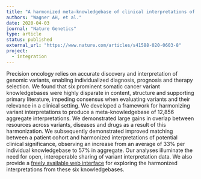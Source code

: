 ```yaml
---
title: "A harmonized meta-knowledgebase of clinical interpretations of somatic genomic variants in cancer"
authors: "Wagner AH, et al."
date: 2020-04-03
journal: "Nature Genetics"
type: article
status: published
external_url: "https://www.nature.com/articles/s41588-020-0603-8"
project:
  - integration
---
```


Precision oncology relies on accurate discovery and interpretation of genomic variants, enabling individualized diagnosis, prognosis and therapy selection. We found that six prominent somatic cancer variant knowledgebases were highly disparate in content, structure and supporting primary literature, impeding consensus when evaluating variants and their relevance in a clinical setting. We developed a framework for harmonizing variant interpretations to produce a meta-knowledgebase of 12,856 aggregate interpretations. We demonstrated large gains in overlap between resources across variants, diseases and drugs as a result of this harmonization. We subsequently demonstrated improved matching between a patient cohort and harmonized interpretations of potential clinical significance, observing an increase from an average of 33% per individual knowledgebase to 57% in aggregate. Our analyses illuminate the need for open, interoperable sharing of variant interpretation data. We also provide a [freely available web interface](https://search.cancervariants.org) for exploring the harmonized interpretations from these six knowledgebases.